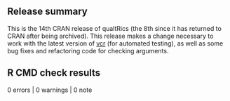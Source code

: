 ## Release summary

This is the 14th CRAN release of qualtRics (the 8th since it has returned to CRAN after being archived). This release makes a change necessary to work with the latest version of [vcr](https://cran.r-project.org/package=vcr) (for automated testing), as well as some bug fixes and refactoring code for checking arguments.

## R CMD check results

0 errors | 0 warnings | 0 note
